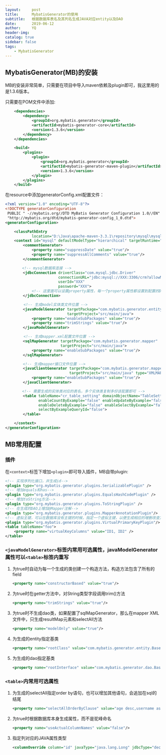 ```yaml
---
layout:     post
title:      MybatisGenerator的使用
subtitle:   根据数据库表名及其列名生成JAVA对应entity以及DAO
date:       2019-06-12
author:     YQ
header-img: 
catalog: true
sidebar: false
tags:
    - MybatisGenerator
---
```


## MybatisGenerator(MB)的安装

MB的安装非常简单，只需要在项目中导入maven依赖及plugin即可，我这里用的是1.3.6版本。

只需要在POM文件中添加:

```xml
    <dependencies>
        <dependency>
            <groupId>org.mybatis.generator</groupId>
            <artifactId>mybatis-generator-core</artifactId>
            <version>1.3.6</version>
        </dependency>
    </dependencies>

    <build>
        <plugins>
            <plugin>
                <groupId>org.mybatis.generator</groupId>
                <artifactId>mybatis-generator-maven-plugin</artifactId>
                <version>1.3.6</version>
            </plugin>
        </plugins>
    </build>
```

在resource中添加generatorConfig.xml配置文件：

```xml
<?xml version="1.0" encoding="UTF-8"?>
<!DOCTYPE generatorConfiguration
 PUBLIC " -//mybatis.org//DTD MyBatis Generator Configuration 1.0//EN"
 "http://mybatis.org/dtd/mybatis-generator-config_1_0.dtd">
<generatorConfiguration>

    <classPathEntry
            location="D:\Java\apache-maven-3.3.1\repository\mysql\mysql-connector-java\5.1.34\mysql-connector-java-5.1.34.jar"/>
    <context id="mysql" defaultModelType="hierarchical" targetRuntime="MyBatis3Simple">
        <commentGenerator>
            <property name="suppressDate" value="true"/>
            <property name="suppressAllComments" value="true"/>
        </commentGenerator>

　　　　 <!-- mysql数据库连接 -->
        <jdbcConnection driverClass="com.mysql.jdbc.Driver"
                        connectionURL="jdbc:mysql://XXX:3306/crm?allowMultiQueries=true"
                        userId="XXX"
                        password="XXX">
            <!-- 这里面可以设置property属性，每一个property属性都设置到配置的Driver上 -->
        </jdbcConnection>

　　　　　<!-- 生成model实体类文件位置 -->
        <javaModelGenerator targetPackage="com.mybatis.generator.entity"
                            targetProject="src/main/java">
            <property name="enableSubPackages" value="true"/>
            <property name="trimStrings" value="true"/>
        </javaModelGenerator>

　　　　　<!-- 生成mapper.xml配置文件位置 -->
        <sqlMapGenerator targetPackage="com.mybatis.generator.mapper"
                         targetProject="src/main/java">
            <property name="enableSubPackages" value="true"/>
        </sqlMapGenerator>

        <!-- 生成mapper接口文件位置 -->
        <javaClientGenerator targetPackage="com.mybatis.generator.mapper"
                             targetProject="src/main/java" type="XMLMAPPER">
            <property name="enableSubPackages" value="true"/>
        </javaClientGenerator>

　　　　 <!-- 需要生成的实体类对应的表名，多个实体类复制多份该配置即可 -->
        <table tableName="cr_table_setting" domainObjectName="TableSetting"
               enableCountByExample="false" enableUpdateByExample="false"
               enableDeleteByExample="false" enableSelectByExample="false"
               selectByExampleQueryId="false">
        </table>

    </context>
</generatorConfiguration>
```

## MB常用配置

### 插件

在`<context>`标签下增加`<plugin>`即可导入插件，MB自带plugin:

```xml
<!-- 实现序列化接口，并生成id-->
<plugin type="org.mybatis.generator.plugins.SerializablePlugin" />
<!-- 增加equals和has-->
<plugin type="org.mybatis.generator.plugins.EqualsHashCodePlugin" />
<!-- 增加toString方法-->
<plugin type="org.mybatis.generator.plugins.ToStringPlugin" />
<!-- 在生成的DAO上增加@Mapper注解-->
<plugin type="org.mybatis.generator.plugins.MapperAnnotationPlugin"/>
<!-- 虚拟主键，可以在数据库没有主键的时候，指定一个虚拟主键，以便生成相应的增删改查方法-->
<plugin type="org.mybatis.generator.plugins.VirtualPrimaryKeyPlugin"/>
<table tableName="foo">
    <property name="virtualKeyColumns" value="ID1, ID2" />
</table>
```

### `<javaModelGenerator>`标签内常用可选属性，javaModelGenerator属性可以`<table>`标签内重写

1. 为true时自动为每一个生成的类创建一个构造方法，构造方法包含了所有的field

    ```xml
    <property name="constructorBased" value="true"/>
    ```

2. 为true时在getter方法中，对String类型字段调用trim()方法

    ```xml
    <property name="trimStrings" value="true"/>
    ```

3. 为true时不生成dao类，如果配置了sqlMapGenerator，那么在mapper XML文件中，只生成resultMap元素和selectAll方法

    ```xml
    <property name="modelOnly" value="true"/>
    ```

4. 为生成的entity指定基类

    ```xml
    <property name="rootClass" value="com.mybatis.generator.entity.BaseEntity"/>
    ```

5. 为生成的dao指定基类

    ```xml
    <property name="rootInterface" value="com.mybatis.generator.dao.BaseDao"/>
    ```

### `<table>`内常用可选属性

1. 为生成的selectAll指定order by语句，也可以增加其他语句，会追加在sql的结尾

    ```xml
    <property name="selectAllOrderByClause" value="age desc,username asc"/>
    ```

2. 为true时根据数据库本身生成属性，而不是驼峰命名

    ```xml
    <property name="useActualColumnNames" value="false"/>
    ```

3. 指定列对应的JAVA属性类型

    ```xml
    <columnOverride column="id" javaType="java.lang.Long" jdbcType="decimal"/>
    ```
